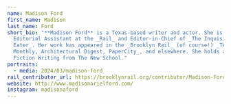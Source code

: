 ```yaml
---
name: Madison Ford
first_name: Madison
last_name: Ford
short_bio: "**Madison Ford** is a Texas-based writer and actor. She is the
  Editorial Assistant at the _Rail_ and Editor-in-Chief of _The Inquisitive
  Eater_. Her work has appeared in the _Brooklyn Rail_ (of course!) _Texas
  Monthly, Architectural Digest, PaperCity_, and elsewhere. She holds an MFA in
  Fiction Writing from The New School."
portraits:
  - media: 2024/03/madison-ford
rail_contributor_url: https://brooklynrail.org/contributor/Madison-Ford
website: http://www.madisonarielford.com/
instagram: madisonaford
---
```

